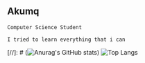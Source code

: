

<!--
**akumq/akumq** is a ✨ _special_ ✨ repository because its `README.md` (this file) appears on your GitHub profile.

-->
## Akumq
 ```
Computer Science Student 

I tried to learn everything that i can

```
[//]: # (![Anurag's GitHub stats](https://github-readme-stats.vercel.app/api?username=akumq&show_icons=true&theme=gruvbox))
![Top Langs](https://github-readme-stats.vercel.app/api/top-langs/?username=akumq&langs_count=8)
